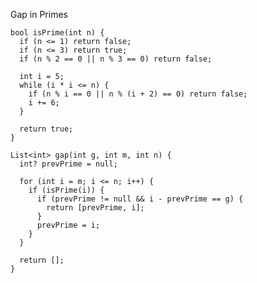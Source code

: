 Gap in Primes

    bool isPrime(int n) {
      if (n <= 1) return false;
      if (n <= 3) return true;
      if (n % 2 == 0 || n % 3 == 0) return false;
    
      int i = 5;
      while (i * i <= n) {
        if (n % i == 0 || n % (i + 2) == 0) return false;
        i += 6;
      }
    
      return true;
    }
    
    List<int> gap(int g, int m, int n) {
      int? prevPrime = null;
    
      for (int i = m; i <= n; i++) {
        if (isPrime(i)) {
          if (prevPrime != null && i - prevPrime == g) {
            return [prevPrime, i];
          }
          prevPrime = i;
        }
      }
    
      return [];
    }
